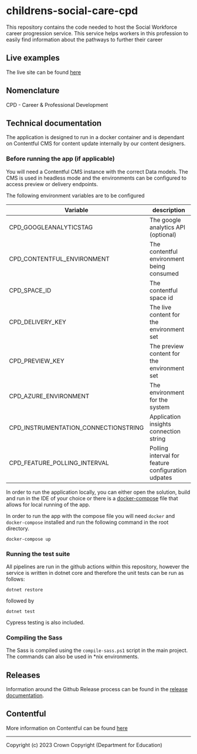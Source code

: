 # childrens-social-care-cpd

This repository contains the code needed to host the Social Workforce career progression service. This service helps workers in this profession to easily find information about the pathways to further their career

## Live examples

The live site can be found [here](https://www.develop-child-family-social-work-career.education.gov.uk)

## Nomenclature

CPD - Career & Professional Development

## Technical documentation

The application is designed to run in a docker container and is dependant on Contentful CMS for content update internally by our content designers.

### Before running the app (if applicable)

You will need a Contentful CMS instance with the correct Data models. The CMS is used in headless mode and the environments can be configured to access preview or delivery endpoints.

The following environment variables are to be configured

| Variable | description |
| ---  | --- |
| CPD_GOOGLEANALYTICSTAG | The google analytics API (optional) |
| CPD_CONTENTFUL_ENVIRONMENT | The contentful environment being consumed |
| CPD_SPACE_ID | The contentful space id |
| CPD_DELIVERY_KEY | The live content for the environment set |
| CPD_PREVIEW_KEY | The preview content for the environment set |
| CPD_AZURE_ENVIRONMENT | The environment for the system |
| CPD_INSTRUMENTATION_CONNECTIONSTRING | Application insights connection string |
| CPD_FEATURE_POLLING_INTERVAL | Polling interval for feature configuration udpates |

In order to run the application locally, you can either open the solution, build and run in the IDE of your choice or there is a [docker-compose](~/docker-compose.yml) file that allows for local running of the app.

In order to run the app with the compose file you will need `docker` and `docker-compose` installed and run the following command in the root directory.

`docker-compose up` 

### Running the test suite

All pipelines are run in the github actions within this repository, however the service is written in dotnet core and therefore the unit tests can be run as follows:

`dotnet restore`

followed by

`dotnet test`

Cypress testing is also included.

### Compiling the Sass
The Sass is compiled using the ```compile-sass.ps1``` script in the main project. The commands can also be used in *nix environments.

## Releases
Information around the Github Release process can be found in the [release documentation](./docs/RELEASE.md).

## Contentful

More information on Contentful can be found [here](https://www.contentful.com/)

---
Copyright (c) 2023 Crown Copyright (Department for Education)